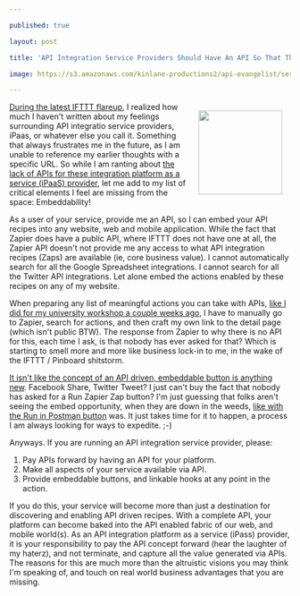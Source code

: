 ---
published: true
layout: post
title: 'API Integration Service Providers Should Have An API So That Their Actions Are Embeddable'
image: https://s3.amazonaws.com/kinlane-productions2/api-evangelist/services/bw-embeddable.png
---

<p><a href="http://embeddable.apievangelist.com/"><img style="padding: 15px;" src="https://s3.amazonaws.com/kinlane-productions2/api-evangelist/services/bw-embeddable.png" alt="" width="150" align="right" /></a>
<p><a href="http://apievangelist.com/2016/03/31/hello-pinboard-customers-from-linden-tibbets-the-ceo-of-ifttt/">During the latest IFTTT flareup</a>, I realized how much I haven't written about my feelings surrounding API integratio service providers, iPaas, or whatever else you call it. Something that always frustrates me in the future, as I am unable to reference my earlier thoughts with a specific URL. So while I am ranting about <a href="http://apievangelist.com/2016/04/05/the-api-integration-providers-who-have-api-access-to-actions-will-be-successful-in-bot-environments/">the lack of APIs for these integration platform as a service (iPaaS) provider</a>, let me add to my list of critical elements I feel are missing from the space: Embeddability!
<p>As a user of your service, provide me an API, so I can embed your API recipes into any website, web and mobile application. While the fact that Zapier does have a public API, where IFTTT does not have one at all, the Zapier API doesn't not provide me any access to what API integration recipes (Zaps) are available (ie, core business value). I cannot automatically search for all the Google Spreadsheet integrations. I cannot search for all the Twitter API integrations. Let alone embed the actions enabled by these recipes on any of my website.&nbsp;
<p>When preparing any list of meaningful actions you can take with APIs, <a href="https://kinlane.github.io/university-api-workshop/apis/">like I did for my university workshop a couple weeks ago</a>, I have to manually go to Zapier, search for actions, and then craft my own link to the detail page (which isn't public BTW). The response from Zapier to why there is no API for this, each time I ask, is that nobody has ever asked for that? Which is starting to smell more and more like business lock-in to me, in the wake of the IFTTT / Pinboard shitstorm.&nbsp;
<p><a href="http://apievangelist.com/2015/12/19/button-to-run-this-api-in-the-http-api-client-of-my-choice/">It isn't like the concept of an API driven, embeddable button is anything new</a>. Facebook Share, Twitter Tweet? I just can't buy the fact that nobody has asked for a Run Zapier Zap button? I'm just guessing that folks aren't seeing the embed opportunity, when they are down in the weeds, <a href="https://dzone.com/articles/button-to-run-this-api-in-the-http-api-client-of-m">like with the Run in Postman button</a>&nbsp;was. It just takes time for it to happen, a process I am always looking for ways to expedite. ;-)
<p>Anyways. If you are running an API integration service provider, please:
<ol>
<li>Pay APIs forward by having an API for your platform.</li>
<li>Make all aspects of your service available via API.</li>
<li>Provide embeddable buttons, and linkable hooks at any point in the action.</li>
</ol>
<p>If you do this, your service will become more than just a destination for discovering and enabling API driven recipes. With a complete API, your platform can become baked into the API enabled fabric of our web, and mobile world(s). As an API integration platform as a service (iPass) provider, it is your responsibility to pay the API concept forward (hear the laughter of my haterz), and not terminate, and capture all the value generated via APIs. The reasons for this are much more than the altruistic visions you may think I'm speaking of, and touch on real world business advantages that you are missing.

